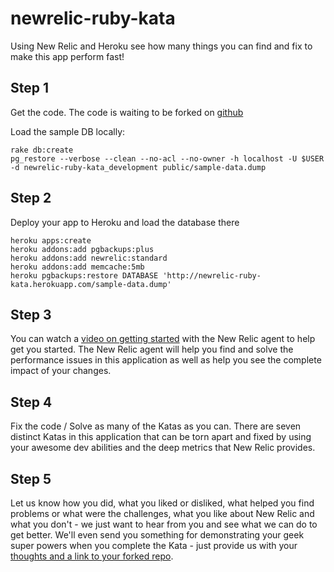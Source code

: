 newrelic-ruby-kata
==================

Using New Relic and Heroku see how many things you can find and fix to make this app perform fast!

Step 1
-------
Get the code. The code is waiting to be forked on [github](https://github.com/newrelic/newrelic-ruby-kata)

Load the sample DB locally:

    rake db:create
    pg_restore --verbose --clean --no-acl --no-owner -h localhost -U $USER -d newrelic-ruby-kata_development public/sample-data.dump

Step 2
-------
Deploy your app to Heroku and load the database there

    heroku apps:create
    heroku addons:add pgbackups:plus
    heroku addons:add newrelic:standard
    heroku addons:add memcache:5mb
    heroku pgbackups:restore DATABASE 'http://newrelic-ruby-kata.herokuapp.com/sample-data.dump'


Step 3
-------
You can watch a [video on getting started](http://newrelic.com/resources/training) with the New Relic agent to help get you started. The New Relic agent will help you find and solve the performance issues in this application as well as help you see the complete impact of your changes.

Step 4
-------
Fix the code / Solve as many of the Katas as you can. There are seven distinct Katas in this application that can be torn apart and fixed by using your awesome dev abilities and the deep metrics that New Relic provides.

Step 5
-------
Let us know how you did, what you liked or disliked, what helped you find problems or what were the challenges, what you like about New Relic and what you don't - we just want to hear from you and see what we can do to get better. We'll even send you something for demonstrating your geek super powers when you complete the Kata - just provide us with your [thoughts and a link to your forked repo](https://support.newrelic.com/home).

